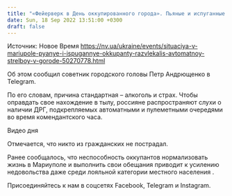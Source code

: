 ```yaml
---
title: "«Фейерверк в День оккупированного города». Пьяные и испуганные российские военные развлекались автоматной стрельбой в Мариуполе"
date: Sun, 18 Sep 2022 13:51:00 +0300
draft: false
---
```

Источник: Новое Время https://nv.ua/ukraine/events/situaciya-v-mariupole-pyanye-i-ispugannye-okkupanty-razvlekalis-avtomatnoy-strelboy-v-gorode-50270778.html


Об этом сообщил советник городского головы Петр Андрющенко в Telegram.

По его словам, причина стандартная – алкоголь и страх. Чтобы оправдать свое нахождение в тылу, россияне распространяют слухи о наличии ДРГ, подкрепляемых автоматными и пулеметными очередями во время комендантского часа.

 Видео дня   

Отмечается, что никто из гражданских не пострадал.

Ранее сообщалось, что неспособность оккупантов нормализовать жизнь в Мариуполе и выполнить свои обещания приводит к усилению недовольства даже среди лояльной категории местного населения .

Присоединяйтесь к нам в соцсетях Facebook, Telegram и Instagram.
